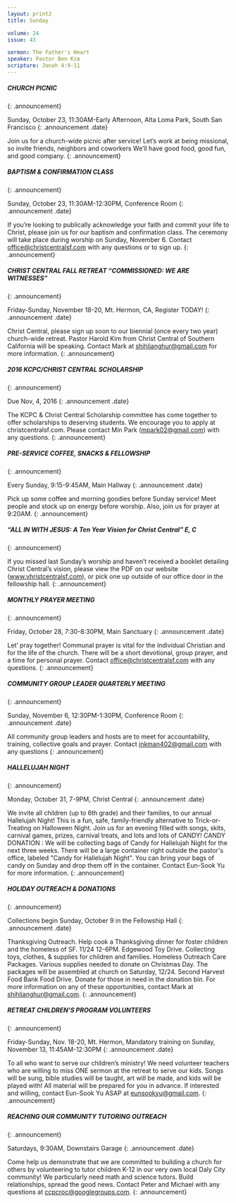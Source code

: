 ```yaml
--- 
layout: print2
title: Sunday

volume: 24
issue: 43

sermon: The Father's Heart
speaker: Pastor Ben Kim
scripture: Jonah 4:9-11
---
```


##### CHURCH PICNIC
{: .announcement}


Sunday, October 23, 11:30AM-Early Afternoon, Alta Loma Park, South San Francisco
{: .announcement .date}


Join us for a church-wide picnic after service! Let’s work at being missional, so invite friends, neighbors and coworkers We’ll have good food, good fun, and good company. 
{: .announcement}


##### BAPTISM & CONFIRMATION CLASS
{: .announcement}


Sunday, October 23, 11:30AM-12:30PM, Conference Room
{: .announcement .date}


If you’re looking to publically acknowledge your faith and commit your life to Christ, please join us for our baptism and confirmation class. The ceremony will take place during worship on Sunday, November 6. Contact office@christcentralsf.com with any questions or to sign up.
{: .announcement}


##### CHRIST CENTRAL FALL RETREAT “COMMISSIONED: WE ARE WITNESSES”
{: .announcement}


Friday-Sunday, November 18-20, Mt. Hermon, CA, Register TODAY!
{: .announcement .date}


Christ Central, please sign up soon to our biennial (once every two year) church-wide retreat. Pastor Harold Kim from Christ Central of Southern California will be speaking. Contact Mark at shihlianghur@gmail.com for more information.
{: .announcement}


##### 2016 KCPC/CHRIST CENTRAL SCHOLARSHIP
{: .announcement}


Due Nov, 4, 2016
{: .announcement .date}


The KCPC & Christ Central Scholarship committee has come together to offer scholarships to deserving students. We encourage you to apply at christcentralsf.com. Please contact Min Park (mpark02@gmail.com) with any questions.
{: .announcement}


##### PRE-SERVICE COFFEE, SNACKS & FELLOWSHIP
{: .announcement}


Every Sunday, 9:15-9:45AM, Main Hallway
{: .announcement .date}


Pick up some coffee and morning goodies before Sunday service! Meet people and stock up on energy before worship. Also, join us for prayer at 9:20AM.
{: .announcement}


##### “ALL IN WITH JESUS: A Ten Year Vision for Christ Central” E, C
{: .announcement}


If you missed last Sunday’s worship and haven’t received a booklet detailing Christ Central’s vision, please view the PDF on our website (www.vhristcentralsf.com), or pick one up outside of our office door in the fellowship hall.
{: .announcement}


##### MONTHLY PRAYER MEETING
{: .announcement}


Friday,  October 28, 7:30-8:30PM, Main Sanctuary
{: .announcement .date}


Let’ pray together! Communal prayer is vital for the individual Christian and for the life of the church. There will be a short devotional, group prayer, and a time for personal prayer.  Contact office@christcentralsf.com with any questions. 
{: .announcement}


##### COMMUNITY GROUP LEADER QUARTERLY MEETING
{: .announcement}


Sunday, November 6, 12:30PM-1:30PM, Conference Room
{: .announcement .date}


All community group leaders and hosts are to meet for accountability, training, collective goals and prayer. Contact inkman402@gmail.com with any questions
{: .announcement}


##### HALLELUJAH NIGHT
{: .announcement}


Monday, October 31, 7-9PM, Christ Central
{: .announcement .date}


We invite all children (up to 6th grade) and their families, to our annual Hallelujah Night!   This is a fun, safe, family-friendly alternative to Trick-or-Treating on Halloween Night.  Join us for an evening filled with songs, skits, carnival games, prizes, carnival treats, and lots and lots of CANDY!
CANDY DONATION : We will be collecting bags of Candy for Hallelujah Night for the next three weeks. There will be a large container right outside the pastor's office, labeled "Candy for Hallelujah Night".  You can bring your bags of candy on Sunday and drop them off in the container. Contact Eun-Sook Yu for more information.
{: .announcement}


##### HOLIDAY OUTREACH & DONATIONS
{: .announcement}


Collections begin Sunday, October 9 in the Fellowship Hall
{: .announcement .date}


Thanksgiving Outreach. Help cook a Thanksgiving dinner for foster children and the homeless of SF. 11/24 12-6PM.
Edgewood Toy Drive. Collecting toys, clothes, & supplies for children and families.
Homeless Outreach Care Packages. Various supplies needed to donate on Christmas Day. The packages will be assembled at church on Saturday, 12/24.
Second Harvest Food Bank Food Drive. Donate for those in need in the donation bin.
For more information on any of these opportunities, contact Mark at shihlianghur@gmail.com.
{: .announcement}


##### RETREAT CHILDREN’S PROGRAM VOLUNTEERS
{: .announcement}


Friday-Sunday, Nov. 18-20, Mt. Hermon, Mandatory training on Sunday, November 13, 11:45AM-12:30PM
{: .announcement .date}


To all who want to serve our children’s ministry! We need volunteer teachers who are willing to miss ONE sermon at the retreat to serve our kids. Songs will be sung, bible studies will be taught, art will be made, and kids will be played with! All material will be prepared for you in advance. If interested and willing, contact Eun-Sook Yu ASAP at eunsookyu@gmail.com.
{: .announcement}


##### REACHING OUR COMMUNITY TUTORING OUTREACH
{: .announcement}


Saturdays, 9:30AM, Downstairs Garage
{: .announcement .date}


Come help us demonstrate that we are committed to building a church for others by volunteering to tutor children K-12 in our very own local Daly City community! We particularly need math and science tutors. Build relationships, spread the good news. Contact Peter and Michael with any questions at ccpcroc@googlegroups.com.
{: .announcement}